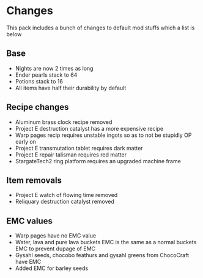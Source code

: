 # Changes
This pack includes a bunch of changes to default mod stuffs which a list is below

## Base
* Nights are now 2 times as long
* Ender pearls stack to 64
* Potions stack to 16
* All items have half their durability by default

## Recipe changes
* Aluminum brass clock recipe removed
* Project E destruction catalyst has a more expensive recipe
* Warp pages recip requires unstable ingots so as to not be stupidly OP early on
* Project E transmutation tablet requires dark matter
* Project E repair talisman requires red matter
* StargateTech2 ring platform requires an upgraded machine frame

## Item removals
* Project E watch of flowing time removed
* Reliquary destruction catalyst removed

## EMC values
* Warp pages have no EMC value
* Water, lava and pure lava buckets EMC is the same as a normal buckets EMC to prevent dupage of EMC
* Gysahl seeds, chocobo feathurs and gysahl greens from ChocoCraft have EMC
* Added EMC for barley seeds
